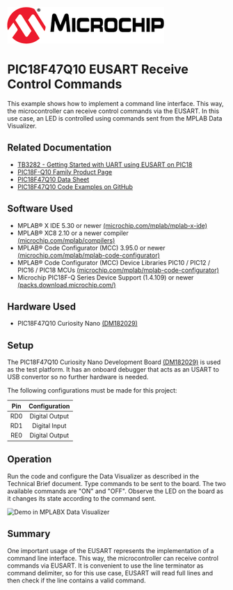 [![MCHP](images/microchip.png)](https://www.microchip.com)

# PIC18F47Q10 EUSART Receive Control Commands

This example shows how to implement a command line interface. This way, the microcontroller can receive
control commands via the EUSART. In this use case, an LED is controlled using commands sent from the
MPLAB Data Visualizer.

## Related Documentation

- [TB3282 - Getting Started with UART using EUSART on PIC18](https://www.microchip.com/wwwappnotes/appnotes.aspx?appnote=en1003086)
- [PIC18F-Q10 Family Product Page](https://www.microchip.com/design-centers/8-bit/pic-mcus/device-selection/pic18f-q10-product-family)
- [PIC18F47Q10 Data Sheet](http://ww1.microchip.com/downloads/en/DeviceDoc/40002043D.pdf)
- [PIC18F47Q10 Code Examples on GitHub](https://github.com/microchip-pic-avr-examples?q=pic18f47q10-cnano&type=&language=)

## Software Used

- MPLAB® X IDE 5.30 or newer [(microchip.com/mplab/mplab-x-ide)](http://www.microchip.com/mplab/mplab-x-ide)
- MPLAB® XC8 2.10 or a newer compiler [(microchip.com/mplab/compilers)](http://www.microchip.com/mplab/compilers)
- MPLAB® Code Configurator (MCC) 3.95.0 or newer [(microchip.com/mplab/mplab-code-configurator)](https://www.microchip.com/mplab/mplab-code-configurator)
- MPLAB® Code Configurator (MCC) Device Libraries PIC10 / PIC12 / PIC16 / PIC18 MCUs [(microchip.com/mplab/mplab-code-configurator)](https://www.microchip.com/mplab/mplab-code-configurator)
- Microchip PIC18F-Q Series Device Support (1.4.109) or newer [(packs.download.microchip.com/)](https://packs.download.microchip.com/)

## Hardware Used

- PIC18F47Q10 Curiosity Nano [(DM182029)](https://www.microchip.com/Developmenttools/ProductDetails/DM182029)

## Setup

The PIC18F47Q10 Curiosity Nano Development Board [(DM182029)](https://www.microchip.com/Developmenttools/ProductDetails/DM182029) is used as the test platform. It has an onboard debugger that acts as an USART to USB convertor so no further hardware is needed.

The following configurations must be made for this project:

| Pin | Configuration  |
| :-: | :------------: |
| RD0 | Digital Output |
| RD1 | Digital Input  |
| RE0 | Digital Output |

## Operation

Run the code and configure the Data Visualizer as described in the Technical Brief document. Type commands to be sent to the board. The two available commands are "ON" and "OFF". Observe the LED on the board as it changes its state
according to the command sent.

![Demo in MPLABX Data Visualizer](./images/demo.png)

## Summary

One important usage of the EUSART represents the implementation of a command line interface. This way, the
microcontroller can receive control commands via EUSART. It is convenient to use the line terminator as command
delimiter, so for this use case, EUSART will read full lines and then check if the line contains a valid command.

